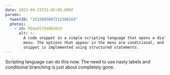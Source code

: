 ```yaml
---
date: 2022-04-15T21:45:03.000Z
params:
  tweetID: "1515083807212380163"
  photos:
    - id: FQaoUl7XoAQi0cV
      alt: >-
        A code snippet in a simple scripting language that opens a dialogue
        menu. The options that appear in the menu are conditional, and the
        snippet is implemented using structured statements.
---
```


Scripting language can do this now. The need to use nasty labels and
conditional branching is just about completely gone.
